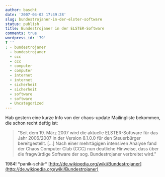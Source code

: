 ```yaml
---
author: bascht
date: '2007-04-02 17:49:28'
slug: bundestrojaner-in-der-elster-software
status: publish
title: Bundestrojaner in der ELSTER-Software
comments: true
wordpress_id: '79'
? ''
: - bundestrojaner
  - bundestrojaner
  - ccc
  - ccc
  - computer
  - computer
  - internet
  - internet
  - sicherheit
  - sicherheit
  - software
  - software
  - Uncategorized
---
```


Hab gestern eine kurze Info von der chaos-update Mailingliste
bekommen, die schon recht deftig ist:
> "Seit dem 19. März 2007 wird die aktuelle ELSTER-Software für das
> Jahr 2006/2007 in der Version 8.1.0.0 für den Steuerbürger
> bereitgestellt. [...] Nach einer mehrtägigen intensiven Analyse
> fand der Chaos Computer Club (CCC) nun deutliche Hinweise, dass
> über die fragwürdige Software der sog. Bundestrojaner verbreitet
> wird."

1984! \*panik-schür\*
[http://de.wikipedia.org/wiki/Bundestrojaner](http://de.wikipedia.org/wiki/Bundestrojaner)


